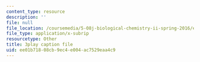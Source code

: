 ```yaml
---
content_type: resource
description: ''
file: null
file_location: /coursemedia/5-08j-biological-chemistry-ii-spring-2016/ee01b71808cb9ec4e004ac7529eaa4c9_H0ubjnHa5rY.srt
file_type: application/x-subrip
resourcetype: Other
title: 3play caption file
uid: ee01b718-08cb-9ec4-e004-ac7529eaa4c9
---
```

